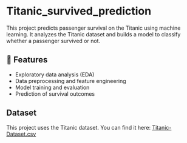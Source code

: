 # Titanic_survived_prediction

This project predicts passenger survival on the Titanic using machine learning. It analyzes the Titanic dataset and builds a model to classify whether a passenger survived or not.

## 📌 Features

- Exploratory data analysis (EDA)
- Data preprocessing and feature engineering
- Model training and evaluation
- Prediction of survival outcomes

## Dataset
This project uses the Titanic dataset. You can find it here: [Titanic-Dataset.csv](Titanic-Dataset.csv)
